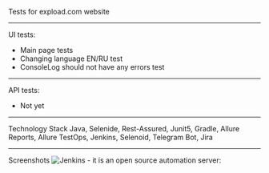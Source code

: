 Tests for expload.com website
___

UI tests:
- Main page tests
- Changing language EN/RU test
- ConsoleLog should not have any errors test
___

API tests:
- Not yet
___

Technology Stack
Java, Selenide, Rest-Assured, Junit5, Gradle, Allure Reports, Allure TestOps, Jenkins, Selenoid, Telegram Bot, Jira
___

Screenshots
![Jenkins - it is an open source automation server:](https://yadi.sk/i/NzvPrgB3JslVGQ "DanVu")
